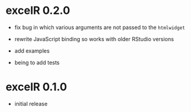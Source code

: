 # excelR 0.2.0

* fix bug in which various arguments are not passed to the `htmlwidget`

* rewrite JavaScript binding so works with older RStudio versions

* add examples

* being to add tests


# excelR 0.1.0

* initial release
